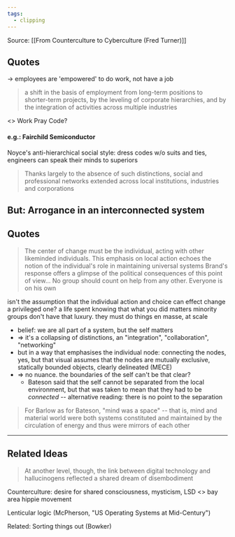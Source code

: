 ```yaml
---
tags:
  - clipping
---
```

Source: [[From Counterculture to Cyberculture (Fred Turner)]]
## Quotes
-> employees are 'empowered' to do work, not have a job
> a shift in the basis of employment from long-term positions to shorter-term projects, by the leveling of corporate hierarchies, and by the integration of activities across multiple industries

<> Work Pray Code?

#### e.g.: Fairchild Semiconductor
Noyce's anti-hierarchical social style: dress codes w/o suits and ties, engineers can speak their minds to superiors
> Thanks largely to the absence of such distinctions, social and professional networks extended across local institutions, industries and corporations

## But: Arrogance in an interconnected system
## Quotes
> The center of change must be the individual, acting with other likeminded individuals. This emphasis on local action echoes the notion of the individual's role in maintaining universal systems
> Brand's response offers a glimpse of the political consequences of this point of view... No group should count on help from any other. Everyone is on his own

isn't the assumption that the individual action and choice can effect change a privileged one? a life spent knowing that what you did matters
minority groups don't have that luxury. they must do things en masse, at scale

* belief: we are all part of a system, but the self matters
* => it's a collapsing of distinctions, an "integration", "collaboration", "networking"
* but in a way that emphasises the individual node: connecting the nodes, yes, but that visual assumes that the nodes are mutually exclusive, statically bounded objects, clearly delineated (MECE)
* => no nuance. the boundaries of the self can't be that clear?
	* Bateson said that the self cannot be separated from the local environment, but that was taken to mean that they had to be *connected* -- alternative reading: there is no point to the separation
> For Barlow as for Bateson, "mind was a space" -- that is, mind and material world were both systems constituted and maintained by the circulation of energy and thus were mirrors of each other

--------
## Related Ideas 
> At another level, though, the link between digital technology and hallucinogens reflected a shared dream of disembodiment

Counterculture: desire for shared consciousness, mysticism, LSD <> bay area hippie movement

Lenticular logic (McPherson, "US Operating Systems at Mid-Century")

Related: Sorting things out (Bowker)